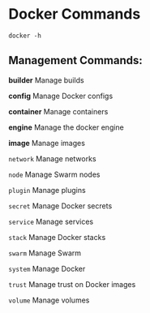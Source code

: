 # Docker Commands
```
docker -h
```
## Management Commands:

**builder** Manage builds

**config** Manage Docker configs

**container** Manage containers

**engine** Manage the docker engine

**image** Manage images

```network``` Manage networks

```node``` Manage Swarm nodes

```plugin``` Manage plugins

```secret``` Manage Docker secrets

```service``` Manage services

```stack``` Manage Docker stacks

```swarm``` Manage Swarm

```system``` Manage Docker

```trust``` Manage trust on Docker images

```volume``` Manage volumes


